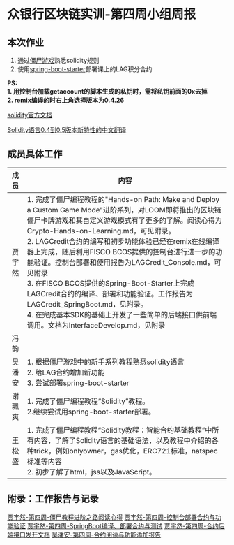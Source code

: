 # 众银行区块链实训-第四周小组周报
## 本次作业
1. 通过[僵尸游戏][1]熟悉solidity规则 
1. 使用[spring-boot-starter][2]部署课上的LAG积分合约

**PS:<br/>1. 用控制台加载getaccount的脚本生成的私钥时，需将私钥前面的0x去掉<br/> 2. remix编译的时右上角选择版本为0.4.26**

[solidity官方文档](https://solidity.readthedocs.io/en/v0.5.9/)

[Solidity语言0.4到0.5版本新特性的中文翻译](https://zhuanlan.zhihu.com/p/54169418)

[1]: https://cryptozombies.io/en/lesson "jiangshi"
[2]: https://github.com/FISCO-BCOS/spring-boot-starter/blob/master/doc/README_CN.md "Spring Boot"

## 成员具体工作
成员|内容
:----:|---
贾宇然|1. 完成了僵尸编程教程的"Hands-on Path: Make and Deploy a Custom Game Mode"进阶系列，对LOOM即将推出的区块链僵尸卡牌游戏和其自定义游戏模式有了更多的了解。阅读心得为Crypto-Hands-on-Learning.md，可见附录。<br /> 2. LAGCredit合约的编写和初步功能体验已经在remix在线编译器上完成，随后利用FISCO BCOS提供的控制台进行进一步的功能验证。控制台部署和使用报告为LAGCredit_Console.md，可见附录<br /> 3. 在FISCO BCOS提供的Spring-Boot-Starter上完成LAGCredit合约的编译、部署和功能验证。工作报告为LAGCredit_SpringBoot.md，见附录。<br /> 4. 在完成基本SDK的基础上开发了一些简单的后端接口供前端调用。文档为InterfaceDevelop.md，见附录<br />
冯韵|
吴潘安|1. 根据僵尸游戏中的新手系列教程熟悉solidity语言<br/>2. 给LAG合约增加新功能<br />3. 尝试部署spring-boot-starter
谢珮爽|1. 完成了僵尸编程教程“Solidity”教程。<br />2.继续尝试用spring-boot-starter部署。                                                       
王松盛|1. 完成了僵尸编程教程“Solidity教程：智能合约基础教程”中所有内容，了解了Solidity语言的基础语法，以及教程中介绍的各种trick，例如onlyowner，gas优化，ERC721标准，natspec标准等内容<br/>2. 初步了解了html，jss以及JavaScript。

## 附录：工作报告与记录
[贾宇然-第四周-僵尸教程进阶之路阅读心得](https://github.com/bisco-fcos/webank/blob/master/day4/%E8%B4%BE%E5%AE%87%E7%84%B6/Crypto-Hands-on-Learning.md)
[贾宇然-第四周-控制台部署合约与功能验证](https://github.com/bisco-fcos/webank/blob/master/day4/%E8%B4%BE%E5%AE%87%E7%84%B6/LAGCredit_Console.md)
[贾宇然-第四周-SpringBoot编译、部署合约与测试](https://github.com/bisco-fcos/webank/blob/master/day4/%E8%B4%BE%E5%AE%87%E7%84%B6/LAGCredit_SpringBoot.md)
[贾宇然-第四周-合约后端接口发开文档](https://github.com/bisco-fcos/webank/blob/master/day4/%E8%B4%BE%E5%AE%87%E7%84%B6/InterfaceDevelop.md)
[吴潘安-第四周-合约阅读与功能添加报告](https://github.com/bisco-fcos/webank/blob/master/day4/%E5%90%B4%E6%BD%98%E5%AE%89/LAGContract.md)







